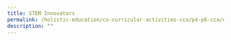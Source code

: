 ```yaml
---
title: STEM Innovators
permalink: /holistic-education/co-curricular-activities-cca/p4-p6-cca/cognitive/STEM/
description: ""
---
```

